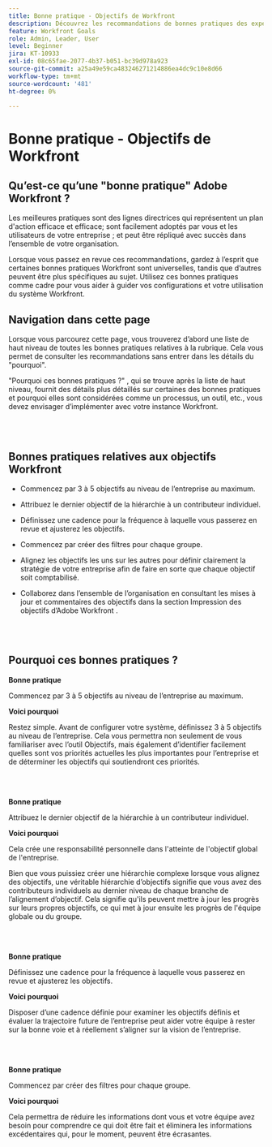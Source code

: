 ```yaml
---
title: Bonne pratique - Objectifs de Workfront
description: Découvrez les recommandations de bonnes pratiques des experts d’Adobe Workfront concernant la configuration, la gestion et l’utilisation des objectifs de Workfront.
feature: Workfront Goals
role: Admin, Leader, User
level: Beginner
jira: KT-10933
exl-id: 08c65fae-2077-4b37-b051-bc39d978a923
source-git-commit: a25a49e59ca483246271214886ea4dc9c10e8d66
workflow-type: tm+mt
source-wordcount: '481'
ht-degree: 0%

---
```


# Bonne pratique - Objectifs de Workfront

## Qu’est-ce qu’une &quot;bonne pratique&quot; Adobe Workfront ?

Les meilleures pratiques sont des lignes directrices qui représentent un plan d&#39;action efficace et efficace; sont facilement adoptés par vous et les utilisateurs de votre entreprise ; et peut être répliqué avec succès dans l’ensemble de votre organisation.

Lorsque vous passez en revue ces recommandations, gardez à l’esprit que certaines bonnes pratiques Workfront sont universelles, tandis que d’autres peuvent être plus spécifiques au sujet. Utilisez ces bonnes pratiques comme cadre pour vous aider à guider vos configurations et votre utilisation du système Workfront.

## Navigation dans cette page

Lorsque vous parcourez cette page, vous trouverez d’abord une liste de haut niveau de toutes les bonnes pratiques relatives à la rubrique. Cela vous permet de consulter les recommandations sans entrer dans les détails du &quot;pourquoi&quot;.

&quot;Pourquoi ces bonnes pratiques ?&quot; , qui se trouve après la liste de haut niveau, fournit des détails plus détaillés sur certaines des bonnes pratiques et pourquoi elles sont considérées comme un processus, un outil, etc., vous devez envisager d’implémenter avec votre instance Workfront.

</br>
</br>


## Bonnes pratiques relatives aux objectifs Workfront

* Commencez par 3 à 5 objectifs au niveau de l’entreprise au maximum.

* Attribuez le dernier objectif de la hiérarchie à un contributeur individuel.

* Définissez une cadence pour la fréquence à laquelle vous passerez en revue et ajusterez les objectifs.

* Commencez par créer des filtres pour chaque groupe.

* Alignez les objectifs les uns sur les autres pour définir clairement la stratégie de votre entreprise afin de faire en sorte que chaque objectif soit comptabilisé.

* Collaborez dans l’ensemble de l’organisation en consultant les mises à jour et commentaires des objectifs dans la section Impression des objectifs d’Adobe Workfront .

</br>
</br>

## Pourquoi ces bonnes pratiques ?

**Bonne pratique**

Commencez par 3 à 5 objectifs au niveau de l’entreprise au maximum.



**Voici pourquoi**

Restez simple. Avant de configurer votre système, définissez 3 à 5 objectifs au niveau de l’entreprise. Cela vous permettra non seulement de vous familiariser avec l’outil Objectifs, mais également d’identifier facilement quelles sont vos priorités actuelles les plus importantes pour l’entreprise et de déterminer les objectifs qui soutiendront ces priorités.

</br>
</br>

**Bonne pratique**

Attribuez le dernier objectif de la hiérarchie à un contributeur individuel.



**Voici pourquoi**

Cela crée une responsabilité personnelle dans l&#39;atteinte de l&#39;objectif global de l&#39;entreprise.



Bien que vous puissiez créer une hiérarchie complexe lorsque vous alignez des objectifs, une véritable hiérarchie d’objectifs signifie que vous avez des contributeurs individuels au dernier niveau de chaque branche de l’alignement d’objectif. Cela signifie qu&#39;ils peuvent mettre à jour les progrès sur leurs propres objectifs, ce qui met à jour ensuite les progrès de l&#39;équipe globale ou du groupe.

</br>
</br>


**Bonne pratique**

Définissez une cadence pour la fréquence à laquelle vous passerez en revue et ajusterez les objectifs.



**Voici pourquoi**

Disposer d’une cadence définie pour examiner les objectifs définis et évaluer la trajectoire future de l’entreprise peut aider votre équipe à rester sur la bonne voie et à réellement s’aligner sur la vision de l’entreprise.


</br>
</br>

**Bonne pratique**

Commencez par créer des filtres pour chaque groupe.



**Voici pourquoi**

Cela permettra de réduire les informations dont vous et votre équipe avez besoin pour comprendre ce qui doit être fait et éliminera les informations excédentaires qui, pour le moment, peuvent être écrasantes.
